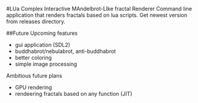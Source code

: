 #LUa Complex Interactive MAndelbrot-LIke fractal Renderer
Command line application that renders fractals based on lua scripts. Get newest version from releases directory.##FutureUpcoming features* gui application (SDL2)* buddhabrot/nebulabrot, anti-buddhabrot* better coloring* simple image processingAmbitious future plans* GPU rendering* rendeering fractals based on any function (JIT)
